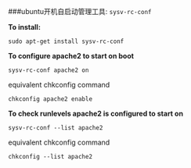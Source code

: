 ###ubuntu开机自启动管理工具: `sysv-rc-conf`

  **To install:**
  
    sudo apt-get install sysv-rc-conf
    
  **To configure apache2 to start on boot**
  
    sysv-rc-conf apache2 on
    
  equivalent chkconfig command
  
    chkconfig apache2 enable
    
  **To check runlevels apache2 is configured to start on**
  
    sysv-rc-conf --list apache2
    
  equivalent chkconfig command
  
    chkconfig --list apache2


